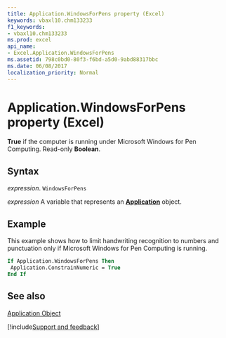```yaml
---
title: Application.WindowsForPens property (Excel)
keywords: vbaxl10.chm133233
f1_keywords:
- vbaxl10.chm133233
ms.prod: excel
api_name:
- Excel.Application.WindowsForPens
ms.assetid: 798c0bd0-80f3-f6bd-a5d0-9abd88317bbc
ms.date: 06/08/2017
localization_priority: Normal
---
```



# Application.WindowsForPens property (Excel)

 **True** if the computer is running under Microsoft Windows for Pen Computing. Read-only **Boolean**.


## Syntax

_expression_. `WindowsForPens`

_expression_ A variable that represents an **[Application](Excel.Application(object).md)** object.


## Example

This example shows how to limit handwriting recognition to numbers and punctuation only if Microsoft Windows for Pen Computing is running.


```vb
If Application.WindowsForPens Then 
 Application.ConstrainNumeric = True 
End If
```


## See also


[Application Object](Excel.Application(object).md)

[!include[Support and feedback](~/includes/feedback-boilerplate.md)]